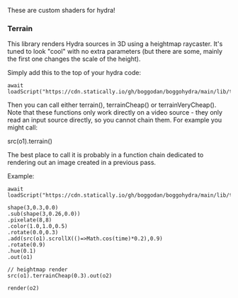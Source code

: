 These are custom shaders for hydra!

### Terrain

This library renders Hydra sources in 3D using a heightmap raycaster. It's tuned to look "cool" with no extra parameters (but there are some, mainly the first one changes the scale of the height).

Simply add this to the top of your hydra code:

```
await loadScript("https://cdn.statically.io/gh/boggodan/boggohydra/main/lib/terrain.js")
```

Then you can call either terrain(), terrainCheap() or terrainVeryCheap(). 
Note that these functions only work directly on a video source - they only read an input source directly, so you cannot chain them. For example you might call:

src(o1).terrain()

The best place to call it is probably in a function chain dedicated to rendering out an image created in a previous pass.

Example:

```
await loadScript("https://cdn.statically.io/gh/boggodan/boggohydra/main/lib/terrain.js")

shape(3,0.3,0.0)
.sub(shape(3,0.26,0.0))
.pixelate(8,8)
.color(1.0,1.0,0.5)
.rotate(0.0,0.3)
.add(src(o1).scrollX(()=>Math.cos(time)*0.2),0.9)
.rotate(0.9)
.hue(0.1)
.out(o1)

// heightmap render
src(o1).terrainCheap(0.3).out(o2)

render(o2)
```
